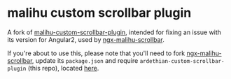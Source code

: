 malihu custom scrollbar plugin
================================

A fork of [malihu-custom-scrollbar-plugin](https://github.com/malihu/malihu-custom-scrollbar-plugin), intended for fixing an issue with its version for Angular2, used by [ngx-malihu-scrollbar](https://github.com/jfcere/ngx-malihu-scrollbar).

If you're about to use this, please note that you'll need to fork [ngx-malihu-scrollbar](https://github.com/jfcere/ngx-malihu-scrollbar), update its ```package.json``` and require ```ardethian-custom-scrollbar-plugin``` (this repo), located [here](https://www.npmjs.com/package/ardethian-custom-scrollbar-plugin).


